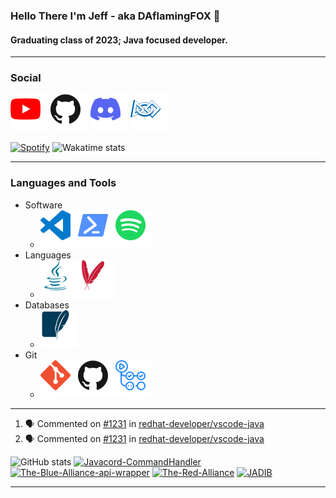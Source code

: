 ### Hello There I'm Jeff - aka DAflamingFOX 👋
#### Graduating class of 2023; Java focused developer.

---
### Social
[![YouTube](youtube.svg)](https://www.youtube.com/channel/UCWr2jsW2nlGAod8zxShkceQ)
[![](github.svg)](https://www.github.com/DAflamingFOX)
[![Discord](discord.svg)](https://discords.com/bio/p/dff)
[![First](first.svg)](https://www.thebluealliance.com/team/7125)

[![Spotify](https://novatorem-rust-omega.vercel.app/api/spotify)](https://open.spotify.com/user/ss63tc29p0i4ksq8pvtqu32p7)
![Wakatime stats](https://github-readme-stats-weld-nine.vercel.app/api/wakatime?username=DAflamingFOX&theme=dracula&layout=compact)

---

### Languages and Tools
* Software    
    * ![](vscode.svg)![](powershell.svg)![](spotify.svg)
* Languages
    * ![](java.svg)![](apachemaven.svg)
* Databases
    * ![](sqlite.svg)
* Git
    * ![](git.svg)![](github.svg)![](githubactions.svg)

---

<!--START_SECTION:activity-->
1. 🗣 Commented on [#1231](https://github.com/redhat-developer/vscode-java/issues/1231) in [redhat-developer/vscode-java](https://github.com/redhat-developer/vscode-java)
2. 🗣 Commented on [#1231](https://github.com/redhat-developer/vscode-java/issues/1231) in [redhat-developer/vscode-java](https://github.com/redhat-developer/vscode-java)
<!--END_SECTION:activity-->
![GitHub stats](https://github-readme-stats-weld-nine.vercel.app/api?username=DAflamingFOX&show_icons=true&theme=dracula)
[![Javacord-CommandHandler](https://github-readme-stats-weld-nine.vercel.app/api/pin/?username=DAflamingFOX&repo=Javacord-CommandHandler&theme=dracula)](https://www.github.com/DAflamingFOX/Javacord-CommandHandler)
[![The-Blue-Alliance-api-wrapper](https://github-readme-stats-weld-nine.vercel.app/api/pin/?username=DAflamingFOX&repo=The-Blue-Alliance-Java-api-wrapper&theme=dracula)](https://www.github.com/DAflamingFOX/The-Blue-Alliance-Java-api-wrapper)
[![The-Red-Alliance](https://github-readme-stats-weld-nine.vercel.app/api/pin/?username=DAflamingFOX&repo=The-Red-Alliance&theme=dracula)](https://www.github.com/DAflamingFOX/The-Red-Alliance)
[![JADIB](https://github-readme-stats-weld-nine.vercel.app/api/pin/?username=DAflamingFOX&repo=JADIB&theme=dracula)](https://www.github.com/DAflamingFOX/JADIB)

---
